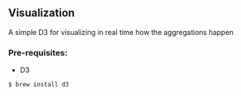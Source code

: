 ## Visualization

A simple D3 for visualizing in real time how the aggregations happen

### Pre-requisites:
* D3

```bash
$ brew install d3
```